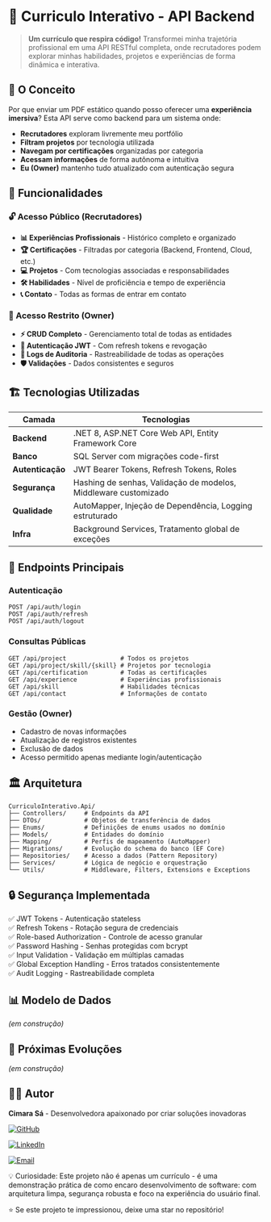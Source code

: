 # 💼 Curriculo Interativo - API Backend

> **Um currículo que respira código!** Transformei minha trajetória profissional em uma API RESTful completa, onde recrutadores podem explorar minhas habilidades, projetos e experiências de forma dinâmica e interativa.

## 🎯 O Conceito

Por que enviar um PDF estático quando posso oferecer uma **experiência imersiva**? Esta API serve como backend para um sistema onde:

- **Recrutadores** exploram livremente meu portfólio
- **Filtram projetos** por tecnologia utilizada
- **Navegam por certificações** organizadas por categoria
- **Acessam informações** de forma autônoma e intuitiva
- **Eu (Owner)** mantenho tudo atualizado com autenticação segura

## 🚀 Funcionalidades

### 🔓 Acesso Público (Recrutadores)

- **📊 Experiências Profissionais** - Histórico completo e organizado
- **🏆 Certificações** - Filtradas por categoria (Backend, Frontend, Cloud, etc.)
- **💻 Projetos** - Com tecnologias associadas e responsabilidades
- **🛠 Habilidades** - Nível de proficiência e tempo de experiência
- **📞 Contato** - Todas as formas de entrar em contato

### 🔐 Acesso Restrito (Owner)

- **⚡ CRUD Completo** - Gerenciamento total de todas as entidades
- **🔐 Autenticação JWT** - Com refresh tokens e revogação
- **📝 Logs de Auditoria** - Rastreabilidade de todas as operações
- **🛡️ Validações** - Dados consistentes e seguros

## 🏗️ Tecnologias Utilizadas

| Camada           | Tecnologias                                                     |
| ---------------- | --------------------------------------------------------------- |
| **Backend**      | .NET 8, ASP.NET Core Web API, Entity Framework Core             |
| **Banco**        | SQL Server com migrações code-first                             |
| **Autenticação** | JWT Bearer Tokens, Refresh Tokens, Roles                        |
| **Segurança**    | Hashing de senhas, Validação de modelos, Middleware customizado |
| **Qualidade**    | AutoMapper, Injeção de Dependência, Logging estruturado         |
| **Infra**        | Background Services, Tratamento global de exceções              |

## 📡 Endpoints Principais

### Autenticação

```http
POST /api/auth/login
POST /api/auth/refresh
POST /api/auth/logout
```

### Consultas Públicas

```http
GET /api/project               # Todos os projetos
GET /api/project/skill/{skill} # Projetos por tecnologia
GET /api/certification         # Todas as certificações
GET /api/experience            # Experiências profissionais
GET /api/skill                 # Habilidades técnicas
GET /api/contact               # Informações de contato
```

### Gestão (Owner)

- Cadastro de novas informações
- Atualização de registros existentes
- Exclusão de dados
- Acesso permitido apenas mediante login/autenticação


## 🏛️ Arquitetura

```
CurriculoInterativo.Api/
├── Controllers/     # Endpoints da API
├── DTOs/            # Objetos de transferência de dados
├── Enums/           # Definições de enums usados no domínio
├── Models/          # Entidades do domínio
├── Mapping/         # Perfis de mapeamento (AutoMapper)
├── Migrations/      # Evolução do schema do banco (EF Core)
├── Repositories/    # Acesso a dados (Pattern Repository)
├── Services/        # Lógica de negócio e orquestração
└── Utils/           # Middleware, Filters, Extensions e Exceptions
```

## 🔒 Segurança Implementada

✅ JWT Tokens - Autenticação stateless  
✅ Refresh Tokens - Rotação segura de credenciais  
✅ Role-based Authorization - Controle de acesso granular  
✅ Password Hashing - Senhas protegidas com bcrypt  
✅ Input Validation - Validação em múltiplas camadas  
✅ Global Exception Handling - Erros tratados consistentemente  
✅ Audit Logging - Rastreabilidade completa

## 📊 Modelo de Dados

_(em construção)_

## 🎯 Próximas Evoluções

_(em construção)_

## 👨‍💻 Autor

**Cimara Sá** - Desenvolvedora apaixonado por criar soluções inovadoras

[![GitHub](https://img.shields.io/badge/GitHub-100000?style=for-the-badge&logo=github&logoColor=white)](https://github.com/cimarasah)

[![LinkedIn](https://img.shields.io/badge/LinkedIn-0077B5?style=for-the-badge&logo=linkedin&logoColor=white)](https://www.linkedin.com/in/cimarasa/)  

[![Email](https://img.shields.io/badge/Email-D14836?style=for-the-badge&logo=gmail&logoColor=white)](mailto:cimarasah@gmail.com)

💡 Curiosidade: Este projeto não é apenas um currículo - é uma demonstração prática de como encaro desenvolvimento de software: com arquitetura limpa, segurança robusta e foco na experiência do usuário final.

⭐ Se este projeto te impressionou, deixe uma star no repositório!
